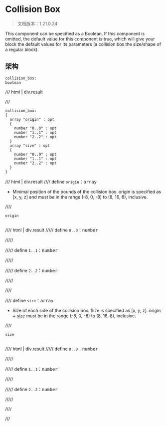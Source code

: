 # Collision Box

> 文档版本：1.21.0.24

This component can be specified as a Boolean. If this component is omitted, the default value for this component is true, which will give your block the default values for its parameters (a collision box the size/shape of a regular block).

## 架构

```mcschema
collision_box:
boolean

```

/// html | div.result

///


```mcschema
collision_box:
{
  array "origin" : opt
  {
    number "0..0" : opt
    number "1..1" : opt
    number "2..2" : opt
  }
  array "size" : opt
  {
    number "0..0" : opt
    number "1..1" : opt
    number "2..2" : opt
  }
}

```

/// html | div.result
//// define
`origin`：<samp>array</samp>

- Minimal position of the bounds of the collision box. origin is specified as [x, y, z] and must be in the range (-8, 0, -8) to (8, 16, 8), inclusive.


////

<div class="language-text highlight"><span class="filename"><code>origin</code></span><pre id="__code_1"><span></span></pre></div>

//// html | div.result
///// define
`0..0`：<samp>number</samp>


/////


///// define
`1..1`：<samp>number</samp>


/////


///// define
`2..2`：<samp>number</samp>


/////


////


//// define
`size`：<samp>array</samp>

- Size of each side of the collision box. Size is specified as [x, y, z]. origin + size must be in the range (-8, 0, -8) to (8, 16, 8), inclusive.


////

<div class="language-text highlight"><span class="filename"><code>size</code></span><pre id="__code_1"><span></span></pre></div>

//// html | div.result
///// define
`0..0`：<samp>number</samp>


/////


///// define
`1..1`：<samp>number</samp>


/////


///// define
`2..2`：<samp>number</samp>


/////


////


///



